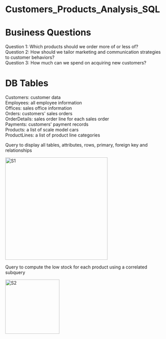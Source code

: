 # Customers_Products_Analysis_SQL

# Business Questions
Question 1: Which products should we order more of or less of? <br/>
Question 2: How should we tailor marketing and communication strategies to customer behaviors? <br/>
Question 3: How much can we spend on acquiring new customers? <br/>

# DB Tables
Customers: customer data <br/>
Employees: all employee information <br/>
Offices: sales office information <br/>
Orders: customers' sales orders <br/>
OrderDetails: sales order line for each sales order <br/>
Payments: customers' payment records <br/>
Products: a list of scale model cars <br/>
ProductLines: a list of product line categories <br/>

Query to display all tables, attributes, rows, primary, foreign key and relationships

<img width="323" alt="S1" src="https://user-images.githubusercontent.com/87891837/210899076-994d2c50-f95a-42cb-8777-570a20e0be6e.png">

Query to compute the low stock for each product using a correlated subquery

<img width="171" alt="S2" src="https://user-images.githubusercontent.com/87891837/210899157-d00a35cd-3d63-46b6-9d9d-1568334d6a41.png">


